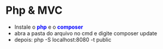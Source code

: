 # Php & MVC
- Instale o <span style="color:blue;font-weight:bold">php</span> e o <span style="color:blue;font-weight:bold">composer</span>
- abra a pasta do arquivo no cmd e digite composer update
- depois: php -S localhost:8080 -t public